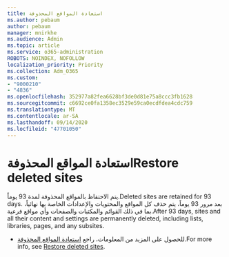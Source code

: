 ```yaml
---
title: استعادة المواقع المحذوفة
ms.author: pebaum
author: pebaum
manager: mnirkhe
ms.audience: Admin
ms.topic: article
ms.service: o365-administration
ROBOTS: NOINDEX, NOFOLLOW
localization_priority: Priority
ms.collection: Adm_O365
ms.custom:
- "9000210"
- "4836"
ms.openlocfilehash: 352977a82fea6628bf3de0d81e75a8ccc3fb1628
ms.sourcegitcommit: c6692ce0fa1358ec3529e59ca0ecdfdea4cdc759
ms.translationtype: MT
ms.contentlocale: ar-SA
ms.lasthandoff: 09/14/2020
ms.locfileid: "47701050"
---
```

# <a name="restore-deleted-sites"></a><span data-ttu-id="25feb-102">استعادة المواقع المحذوفة</span><span class="sxs-lookup"><span data-stu-id="25feb-102">Restore deleted sites</span></span>

<span data-ttu-id="25feb-103">يتم الاحتفاظ بالمواقع المحذوفة لمدة 93 يوماً.</span><span class="sxs-lookup"><span data-stu-id="25feb-103">Deleted sites are retained for 93 days.</span></span> <span data-ttu-id="25feb-104">بعد مرور 93 يوماً، يتم حذف كل المواقع والمحتويات والإعدادات الخاصة بها نهائياً، بما في ذلك القوائم والمكتبات والصفحات وأي مواقع فرعية.</span><span class="sxs-lookup"><span data-stu-id="25feb-104">After 93 days, sites and all their content and settings are permanently deleted, including lists, libraries, pages, and any subsites.</span></span>

- <span data-ttu-id="25feb-105">للحصول على المزيد من المعلومات، راجع [استعادة المواقع المحذوفة](https://docs.microsoft.com/sharepoint/restore-deleted-site-collection).</span><span class="sxs-lookup"><span data-stu-id="25feb-105">For more info, see [Restore deleted sites](https://docs.microsoft.com/sharepoint/restore-deleted-site-collection).</span></span>
